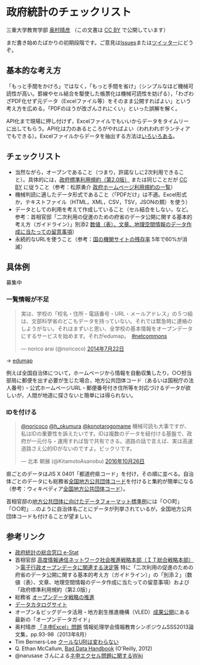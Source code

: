 # 政府統計のチェックリスト

三重大学教育学部 [奥村晴彦](http://oku.edu.mie-u.ac.jp/~okumura/)
（この文書は [CC BY](https://creativecommons.org/licenses/by/4.0/legalcode.ja) で公開しています）

まだ書き始めたばかりの初期段階です。ご意見は[Issues](https://github.com/okumuralab/baddata/issues)または[ツイッター](https://twitter.com/h_okumura)にどうぞ。

## 基本的な考え方

「もっと手間をかけろ」ではなく，「もっと手間を省け」（シンプルなほど機械可読性が高い。罫線やセル結合を駆使した帳票化は機械可読性を妨げる），「わざわざPDF化せず元データ（Excelファイル等）をそのまま公開すればよい」という考え方を広める。「PDFのほうが改ざんされにくい」といった誤解を解く。

API化まで現場に押し付けず，Excelファイルでもいいからデータをタイムリーに出してもらう。API化は力のあるところがやればよい（われわれボランティアでもできる）。Excelファイルからデータを抽出する方法は[いろいろある](http://oku.edu.mie-u.ac.jp/~okumura/stat/exceldata.html)。

## チェックリスト

* 当然ながら，オープンであること（つまり，許諾なしに2次利用できること）。具体的には，[政府標準利用規約（第2.0版）](http://www.kantei.go.jp/jp/singi/it2/densi/kettei/gl2_betten_1.pdf) または同じことだが [CC BY](https://creativecommons.org/licenses/by/4.0/legalcode.ja) に従うこと（参考：松原勇介 [政府ホームページ利用規約の一覧](https://gist.github.com/whym/1f84065b5811ab96fd85)）
* 機械判読に適したデータ形式であること（「PDFだけ」は不適。Excel形式か，テキストファイル（HTML，XML，CSV，TSV，JSONの類）を使う）
* データとしての利用を考えて作成していること（セル結合をしない，など。参考：首相官邸「二次利用の促進のための府省のデータ公開に関する基本的考え方（ガイドライン）」別添2 [数値（表）、文章、地理空間情報のデータ作成に当たっての留意事項](http://www.kantei.go.jp/jp/singi/it2/densi/kettei/data/gl26_betten2.pdf)）
* 永続的なURLを使うこと（参考：[国の機関サイトの残存率](http://warp.ndl.go.jp/contents/reccommend/collection/linkrot.html) 5年で60%が消滅）

## 具体例

募集中

### 一覧情報が不足

<blockquote class="twitter-tweet" data-lang="ja"><p lang="ja" dir="ltr">実は、学校の「校名・住所・電話番号・URL・メールアドレス」の５つ組は、文部科学省のどこもデータを持っていない。それでは緊急時に連絡のしようがない。それはまずいと思い、全学校の基本情報をオープンデータにするサービスを始めます。それがedumap。　<a href="https://twitter.com/hashtag/netcommons?src=hash">#netcommons</a></p>&mdash; norico arai (@noricoco) <a href="https://twitter.com/noricoco/status/491553304652951552">2014年7月22日</a></blockquote> <script async src="//platform.twitter.com/widgets.js" charset="utf-8"></script>

→ [edumap](http://www.edumap.jp)

例えば全国自治体について，ホームページから情報を自動収集したり，○○担当部局に郵便を出す必要が生じた場合，地方公共団体コード（あるいは国税庁の法人番号）・公式ホームページURL・郵便番号付き住所等を対応づけるデータが欲しいが，人間が地道に探さないと簡単には得られない。

### IDを付ける

<blockquote class="twitter-tweet" data-lang="ja"><p lang="ja" dir="ltr"><a href="https://twitter.com/noricoco">@noricoco</a> <a href="https://twitter.com/h_okumura">@h_okumura</a> <a href="https://twitter.com/konotarogomame">@konotarogomame</a> 機械可読も大事ですが、私はIDの重要性を訴えたいです。IDは複数のデータを紐付ける基盤で、政府が一元付与・運用すれば皆で共有できる。道路の話で言えば、実は高速道路さえ公的IDがないのですよ。ビックリです。</p>&mdash; 北本 朝展 (@KitamotoAsanobu) <a href="https://twitter.com/KitamotoAsanobu/status/791118012107493376">2016年10月26日</a></blockquote> <script async src="//platform.twitter.com/widgets.js" charset="utf-8"></script>

県ごとのデータはJIS X 0401「都道府県コード」を付け，その順に並べる。自治体ごとのデータにも総務省[全国地方公共団体コード](http://www.soumu.go.jp/denshijiti/code.html)を付けると集約が簡単になる（参考：ウィキペディア[全国地方公共団体コード](https://ja.wikipedia.org/wiki/全国地方公共団体コード)）。

首相官邸の[地方公共団体に向けたデータフォーマット標準例](http://www.kantei.go.jp/jp/singi/it2/densi/kettei/dataformat/index.html)には「○○町」「○○町」…のように自治体名ごとにデータが列挙されているが，全国地方公共団体コードも付けることが望ましい。

## 参考リンク

* [政府統計の総合窓口 e-Stat](http://www.e-stat.go.jp)
* 首相官邸 [高度情報通信ネットワーク社会推進戦略本部（ＩＴ総合戦略本部）](http://www.kantei.go.jp/jp/singi/it2/)＞[電子行政オープンデータに関連する決定等](http://www.kantei.go.jp/jp/singi/it2/densi/) 特に「二次利用の促進のための府省のデータ公開に関する基本的考え方（ガイドライン）」の「別添２」（数値（表）、文章、地理空間情報のデータ作成に当たっての留意事項）および「政府標準利用規約（第2.0版）」
* 総務省 [オープンデータ戦略の推進](http://www.soumu.go.jp/menu_seisaku/ictseisaku/ictriyou/opendata/)
* [データカタログサイト](http://www.data.go.jp)
* オープン＆ビッグデータ活用・地方創生推進機構（VLED）[成果公開](http://www.vled.or.jp/results/)にある最新の「オープンデータガイド」
* 奥村晴彦 [「ネ申Excel」問題](http://oku.edu.mie-u.ac.jp/~okumura/SSS2013.pdf) 情報処理学会情報教育シンポジウムSSS2013論文集，pp.93-98（2013年8月）
* Tim Berners-Lee [クールなURIは変わらない](http://www.kanzaki.com/docs/Style/URI)
* Q. Ethan McCallum, [Bad Data Handbook](http://shop.oreilly.com/product/0636920024422.do) (O'Reilly, 2012)
* @narusase さんによる[ネ申エクセル問題に関するWiki](http://wiki3.jp/god_excel)

